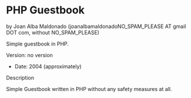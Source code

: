 PHP Guestbook 
============== 
by Joan Alba Maldonado (joanalbamaldonadoNO_SPAM_PLEASE AT gmail DOT com, without NO_SPAM_PLEASE)

Simple guestbook in PHP.

Version: no version 
- Date: 2004 (approximately)


Description

Simple Guestbook written in PHP without any safety measures at all.